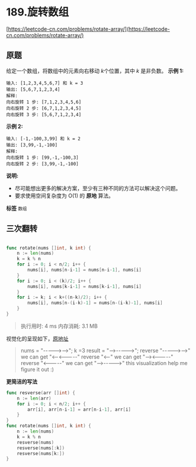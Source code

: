 # 189.旋转数组
[https://leetcode-cn.com/problems/rotate-array/](https://leetcode-cn.com/problems/rotate-array/) 
## 原题
给定一个数组，将数组中的元素向右移动 *k*个位置，其中 *k* 是非负数。
**示例 1:** 
```
输入: [1,2,3,4,5,6,7] 和 k = 3
输出: [5,6,7,1,2,3,4]
解释:
向右旋转 1 步: [7,1,2,3,4,5,6]
向右旋转 2 步: [6,7,1,2,3,4,5]
向右旋转 3 步: [5,6,7,1,2,3,4]
```
**示例 2:** 
```
输入: [-1,-100,3,99] 和 k = 2
输出: [3,99,-1,-100]
解释: 
向右旋转 1 步: [99,-1,-100,3]
向右旋转 2 步: [3,99,-1,-100]
```
**说明:** 
- 尽可能想出更多的解决方案，至少有三种不同的方法可以解决这个问题。
- 要求使用空间复杂度为 O(1) 的 **原地** 算法。
 
**标签**
`数组` 


## 三次翻转
```go

func rotate(nums []int, k int) {
	n := len(nums)
	k = k % n
	for i := 0; i < n/2; i++ {
		nums[i], nums[n-i-1] = nums[n-i-1], nums[i]
	}
	for i := 0; i < (k)/2; i++ {
		nums[i], nums[k-i-1] = nums[k-i-1], nums[i]
	}
	for i := k; i < k+((n-k)/2); i++ {
		nums[i], nums[n-(i-k)-1] = nums[n-(i-k)-1], nums[i]
	}
}
```
>执行用时: 4 ms
内存消耗: 3.1 MB

视觉化的呈现如下，[原地址](https://leetcode.com/problems/rotate-array/discuss/54250/Easy-to-read-Java-solution)
>nums = "----->-->"; k =3
result = "-->----->";
reverse "----->-->" we can get "<--<-----"
reverse "<--" we can get "--><-----"
reverse "<-----" we can get "-->----->"
this visualization help me figure it out :)

**更简洁的写法**
```go
func resverse(arr []int) {
	n := len(arr)
	for i := 0; i < n/2; i++ {
		arr[i], arr[n-i-1] = arr[n-i-1], arr[i]
	}
}
func rotate(nums []int, k int) {
	n := len(nums)
	k = k % n
	resverse(nums)
	resverse(nums[:k])
	resverse(nums[k:])
}
```